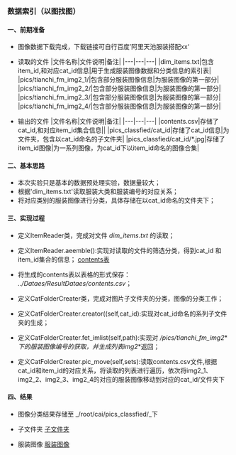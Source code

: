 ### 数据索引（以图找图）
#### 一、前期准备
* 图像数据下载完成，下载链接可自行百度’阿里天池服装搭配xx‘
* 读取的文件
|文件名称|文件说明|备注|
|---|---|---|
|dim_items.txt|包含item_id,和对应cat_id信息|用于生成服装图像数据和分类信息的索引表|
|pics/tianchi_fm_img2_1/|包含部分服装图像信息|为服装图像的第一部分|
|pics/tianchi_fm_img2_2/|包含部分服装图像信息|为服装图像的第一部分|
|pics/tianchi_fm_img2_3/|包含部分服装图像信息|为服装图像的第一部分|
|pics/tianchi_fm_img2_4/|包含部分服装图像信息|为服装图像的第一部分|


* 输出的文件
|文件名称|文件说明|备注|
|---|---|---|
|contents.csv|存储了cat_id,和对应item_id集合信息||
|pics_classfied/cat_id|存储了cat_id信息|为文件夹，包含以cat_id命名的子文件夹|
|pics_classfied/cat_id/*.jpg|存储了item_id图像|为一系列图像，为cat_id下以item_id命名的图像合集|

#### 二、基本思路
* 本次实验只是基本的数据预处理实验，数据量较大；
* 根据'dim_items.txt'读取服装大类和服装编号的对应关系；
* 将对应类别的服装图像进行分类，具体存储在以cat_id命名的文件夹下；

#### 三、实现过程
* 定义ItemReader类，完成对文件 *dim_items.txt* 的读取；
* 定义ItemReader.aeemble():实现对读取的文件的筛选分类，得到cat_id 和item_id集合的信息；
[contents表]('res/cat_id&item_id.png')
* 将生成的contents表以表格的形式保存： *../Dataes/ResultDataes/contents.csv*；

* 定义CatFolderCreater类，完成对图片子文件夹的分类，图像的分类工作；
* 定义CatFolderCreater.creator((self,cat_id):实现对cat_id命名的系列子文件夹的生成；
* 定义CatFolderCreater.fet_imlist(self,path):实现对 _/pics/tianchi_fm_img2_*_下的服装图像编号的获取，并生成列表img2_*返回；
* 定义CatFolderCreater.pic_move(self,sets):读取contents.csv文件,根据cat_id和item_id的对应关系，将读取的列表进行遍历，依次将img2_1、img2_2、img2_3、img2_4的对应的服装图像移动到对应的cat_id/文件夹下

#### 四、结果
* 图像分类结果存储至 _/root/cai/pics_classfied/_下
* 子文件夹
[子文件夹]('res/classfied_1.png')

* 服装图像
[服装图像]('res/classfied_2.png')
